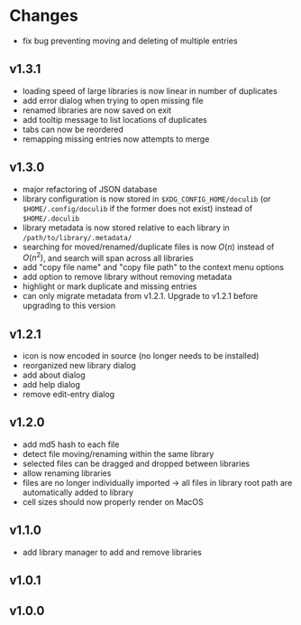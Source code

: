# Changes

* fix bug preventing moving and deleting of multiple entries

## v1.3.1
* loading speed of large libraries is now linear in number of duplicates
* add error dialog when trying to open missing file
* renamed libraries are now saved on exit
* add tooltip message to list locations of duplicates
* tabs can now be reordered
* remapping missing entries now attempts to merge

## v1.3.0
* major refactoring of JSON database
* library configuration is now stored in `$XDG_CONFIG_HOME/doculib` (or `$HOME/.config/doculib` if the former does not exist) instead of `$HOME/.doculib`
* library metadata is now stored relative to each library in `/path/to/library/.metadata/`
* searching for moved/renamed/duplicate files is now $O(n)$ instead of $O(n^2)$, and search will span across all libraries
* add "copy file name" and "copy file path" to the context menu options
* add option to remove library without removing metadata
* highlight or mark duplicate and missing entries
* can only migrate metadata from v1.2.1. Upgrade to v1.2.1 before upgrading to this version

## v1.2.1
* icon is now encoded in source (no longer needs to be installed)
* reorganized new library dialog
* add about dialog
* add help dialog
* remove edit-entry dialog

## v1.2.0
* add md5 hash to each file
* detect file moving/renaming within the same library
* selected files can be dragged and dropped between libraries
* allow renaming libraries
* files are no longer individually imported -> all files in library root path are automatically added to library
* cell sizes should now properly render on MacOS

## v1.1.0
* add library manager to add and remove libraries

## v1.0.1

## v1.0.0
